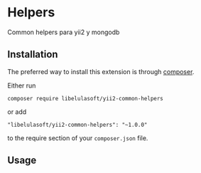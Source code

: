 Helpers
=======
Common helpers para yii2 y mongodb

Installation
------------

The preferred way to install this extension is through [composer](http://getcomposer.org/download/).

Either run

```
composer require libelulasoft/yii2-common-helpers
```

or add

```
"libelulasoft/yii2-common-helpers": "~1.0.0"
```

to the require section of your `composer.json` file.


Usage
-----
